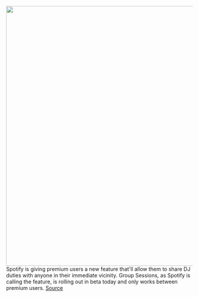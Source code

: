 <img src='https://cdn.vox-cdn.com/thumbor/oSgcoR2WY0laFofeqXOTYKOYAOg=/0x0:2040x1360/1200x800/filters:focal(857x517:1183x843)/cdn.vox-cdn.com/uploads/chorus_image/image/66779760/akrales_180620_1777_0175.0.jpg' width='700px' /><br/>
Spotify is giving premium users a new feature that'll allow them to share DJ duties with anyone in their immediate vicinity. Group Sessions, as Spotify is calling the feature, is rolling out in beta today and only works between premium users.
<a href='https://www.theverge.com/2020/5/11/21254426/spotify-group-sessions-feature-update-beta-premium-subscription'> Source <a/>